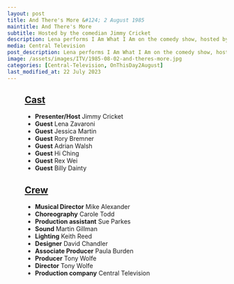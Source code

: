 ```yaml
---
layout: post
title: And There's More &#124; 2 August 1985
maintitle: And There's More
subtitle: Hosted by the comedian Jimmy Cricket
description: Lena performs I Am What I Am on the comedy show, hosted by the comedian Jimmy Cricket.
media: Central Television
post_description: Lena performs I Am What I Am on the comedy show, hosted by the comedian Jimmy Cricket.
image: /assets/images/ITV/1985-08-02-and-theres-more.jpg
categories: [Central-Television, OnThisDay2August]
last_modified_at: 22 July 2023
---
```


<figure class="fig3">
<div class="CardLayout">
<div class="CardItem">
<h2 id="infobox1" class="infobox"><a href="#infobox1">Cast</a></h2>
<div class="CardItem split">
<ul>
<li><strong>Presenter/Host</strong> Jimmy Cricket</li>
<li><strong>Guest</strong> Lena Zavaroni</li>
<li><strong>Guest</strong> Jessica Martin</li>
<li><strong>Guest</strong> Rory Bremner</li>
<li><strong>Guest</strong> Adrian Walsh</li>
<li><strong>Guest</strong> Hi Ching</li>
<li><strong>Guest</strong> Rex Wei</li>
<li><strong>Guest</strong> Billy Dainty</li>
</ul>
</div></div></div>
</figure>

<figure class="fig3">
<div class="CardLayout">
<div class="CardItem">
<h2 id="infobox2" class="infobox"><a href="#infobox2">Crew</a></h2>
<div class="CardItem split">
<ul>
<li><strong>Musical Director</strong> Mike Alexander</li>
<li><strong>Choreography</strong> Carole Todd</li>
<li><strong>Production assistant</strong> Sue Parkes</li>
<li><strong>Sound</strong> Martin Gillman</li>
<li><strong>Lighting</strong> Keith Reed</li>
<li><strong>Designer</strong> David Chandler</li>
<li><strong>Associate Producer</strong> Paula Burden</li>
<li><strong>Producer</strong> Tony Wolfe</li>
<li><strong>Director</strong> Tony Wolfe</li>
<li><strong>Production company</strong> Central Television</li>
</ul>
</div></div></div>
</figure>
